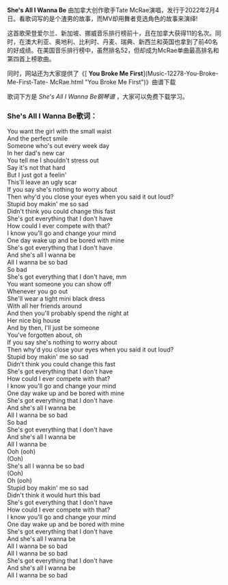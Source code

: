 

**She's All I Wanna Be** 由加拿大创作歌手Tate
McRae演唱，发行于2022年2月4日。看歌词写的是个渣男的故事，而MV却用舞者竞选角色的故事来演绎!

这首歌荣登爱尔兰、新加坡、挪威音乐排行榜前十，且在加拿大获得11的名次。同时，在澳大利亚、奥地利、比利时、丹麦、瑞典、新西兰和英国也拿到了前40名的好成绩。在美国音乐排行榜中，虽然排名52，但却成为McRae单曲最高排名和第四首上榜歌曲。

同时，网站还为大家提供了《[ **You Broke Me First**](Music-12278-You-Broke-Me-First-Tate-
McRae.html "You Broke Me First")》曲谱下载

歌词下方是 _She's All I Wanna Be钢琴谱_ ，大家可以免费下载学习。

### She's All I Wanna Be歌词：

You want the girl with the small waist  
And the perfect smile  
Someone who's out every week day  
In her dad's new car  
You tell me I shouldn't stress out  
Say it's not that hard  
But I just got a feelin'  
This'll leave an ugly scar  
If you say she's nothing to worry about  
Then why'd you close your eyes when you said it out loud?  
Stupid boy makin' me so sad  
Didn't think you could change this fast  
She's got everything that I don't have  
How could I ever compete with that?  
I know you'll go and change your mind  
One day wake up and be bored with mine  
She's got everything that I don't have  
And she's all I wanna be  
All I wanna be so bad  
So bad  
She's got everything that I don't have, mm  
You want someone you can show off  
Whenever you go out  
She'll wear a tight mini black dress  
With all her friends around  
And then you'll probably spend the night at  
Her nice big house  
And by then, I'll just be someone  
You've forgotten about, oh  
If you say she's nothing to worry about  
Then why'd you close your eyes when you said it out loud?  
Stupid boy makin' me so sad  
Didn't think you could change this fast  
She's got everything that I don't have  
How could I ever compete with that?  
I know you'll go and change your mind  
One day wake up and be bored with mine  
She's got everything that I don't have  
And she's all I wanna be  
All I wanna be so bad  
So bad  
She's got everything that I don't have  
And she's all I wanna be  
All I wanna be  
Ooh (ooh)  
(Ooh)  
She's all I wanna be so bad  
(Ooh)  
Oh (ooh)  
Stupid boy makin' me so sad  
Didn't think it would hurt this bad  
She's got everything that I don't have  
How could I ever compete with that?  
I know you'll go and change your mind  
One day wake up and be bored with mine  
She's got everything that I don't have  
And she's all I wanna be  
All I wanna be so bad  
All I wanna be so bad  
She's got everything that I don't have  
And she's all I wanna be  
All I wanna be so bad

